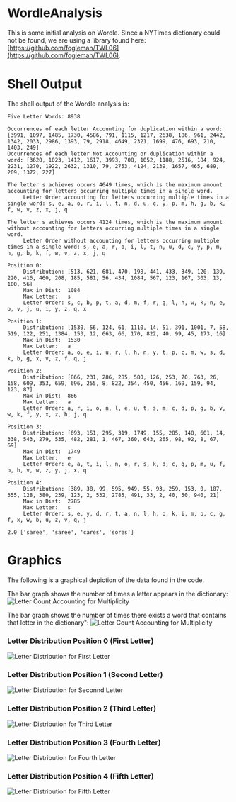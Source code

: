 # WordleAnalysis

This is some initial analysis on Wordle.  Since a NYTimes dictionary could not be found, we are using a library found here: [https://github.com/fogleman/TWL06](https://github.com/fogleman/TWL06).

# Shell Output

The shell output of the Wordle analysis is:

```console
Five Letter Words: 8938

Occurrences of each letter Accounting for duplication within a word:    [3991, 1097, 1485, 1730, 4586, 791, 1115, 1217, 2638, 186, 961, 2442, 1342, 2033, 2986, 1393, 79, 2918, 4649, 2321, 1699, 476, 693, 210, 1403, 249]
Occurrences of each letter Not Accounting or duplication within a word: [3620, 1023, 1412, 1617, 3993, 708, 1052, 1188, 2516, 184, 924, 2231, 1270, 1922, 2632, 1310, 79, 2753, 4124, 2139, 1657, 465, 689, 209, 1372, 227]

The letter s achieves occurs 4649 times, which is the maximum amount accounting for letters occurring multiple times in a single word.
     Letter Order accounting for letters occurring multiple times in a single word: s, e, a, o, r, i, l, t, n, d, u, c, y, p, m, h, g, b, k, f, w, v, z, x, j, q

The letter s achieves occurs 4124 times, which is the maximum amount without accounting for letters occurring multiple times in a single word.
     Letter Order without accounting for letters occurring multiple times in a single word: s, e, a, r, o, i, l, t, n, u, d, c, y, p, m, h, g, b, k, f, w, v, z, x, j, q

Position 0:
     Distribution: [513, 621, 681, 470, 198, 441, 433, 349, 120, 139, 220, 416, 460, 208, 185, 581, 56, 434, 1084, 567, 123, 167, 303, 13, 100, 56]
     Max in Dist:  1084
     Max Letter:   s
     Letter Order: s, c, b, p, t, a, d, m, f, r, g, l, h, w, k, n, e, o, v, j, u, i, y, z, q, x

Position 1:
     Distribution: [1530, 56, 124, 61, 1110, 14, 51, 391, 1001, 7, 58, 519, 122, 251, 1384, 153, 12, 663, 66, 170, 822, 40, 99, 45, 173, 16]
     Max in Dist:  1530
     Max Letter:   a
     Letter Order: a, o, e, i, u, r, l, h, n, y, t, p, c, m, w, s, d, k, b, g, x, v, z, f, q, j

Position 2:
     Distribution: [866, 231, 286, 285, 580, 126, 253, 70, 763, 26, 158, 609, 353, 659, 696, 255, 8, 822, 354, 450, 456, 169, 159, 94, 123, 87]
     Max in Dist:  866
     Max Letter:   a
     Letter Order: a, r, i, o, n, l, e, u, t, s, m, c, d, p, g, b, v, w, k, f, y, x, z, h, j, q

Position 3:
     Distribution: [693, 151, 295, 319, 1749, 155, 285, 148, 601, 14, 338, 543, 279, 535, 482, 281, 1, 467, 360, 643, 265, 98, 92, 8, 67, 69]
     Max in Dist:  1749
     Max Letter:   e
     Letter Order: e, a, t, i, l, n, o, r, s, k, d, c, g, p, m, u, f, b, h, v, w, z, y, j, x, q

Position 4:
     Distribution: [389, 38, 99, 595, 949, 55, 93, 259, 153, 0, 187, 355, 128, 380, 239, 123, 2, 532, 2785, 491, 33, 2, 40, 50, 940, 21]
     Max in Dist:  2785
     Max Letter:   s
     Letter Order: s, e, y, d, r, t, a, n, l, h, o, k, i, m, p, c, g, f, x, w, b, u, z, v, q, j

2.0 ['saree', 'saree', 'cares', 'sores']
```

# Graphics

The following is a graphical depiction of the data found in the code.  

The bar graph shows the number of times a letter appears in the dictionary:
![Letter Count Accounting for Multiplicity](https://github.com/jmh0036/WordleAnalysis/blob/main/LettersAccountingForMultiplicity.png?raw=true)

The bar graph shows the number of times there exists a word that contains that letter in the dictionary":
![Letter Count Accounting for Multiplicity](https://github.com/jmh0036/WordleAnalysis/blob/main/LettersNotAccountingForMultiplicity.png?raw=true)

### Letter Distribution Position 0 (First Letter)
![Letter Distribution for First Letter](https://github.com/jmh0036/WordleAnalysis/blob/main/LetterDistributionPosition0.png?raw=true)

### Letter Distribution Position 1 (Second Letter)
![Letter Distribution for Seconnd Letter](https://github.com/jmh0036/WordleAnalysis/blob/main/LetterDistributionPosition1.png?raw=true)

### Letter Distribution Position 2 (Third Letter)
![Letter Distribution for Third Letter](https://github.com/jmh0036/WordleAnalysis/blob/main/LetterDistributionPosition2.png?raw=true)

### Letter Distribution Position 3 (Fourth Letter)
![Letter Distribution for Fourth Letter](https://github.com/jmh0036/WordleAnalysis/blob/main/LetterDistributionPosition3.png?raw=true)

### Letter Distribution Position 4 (Fifth Letter)
![Letter Distribution for Fifth Letter](https://github.com/jmh0036/WordleAnalysis/blob/main/LetterDistributionPosition4.png?raw=true)